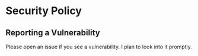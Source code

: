 # Security Policy

## Reporting a Vulnerability

Please open an issue if you see a vulnerability. I plan to look into it promptly.
